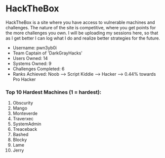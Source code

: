 # HackTheBox

HackTheBox is a site where you have access to vulnerable machines and challenges. The nature of the site is competitive, where 
you get points for the more challenges you own. I will be uploading my sessions here, so that as I get better I can log what I do
and realize better strategies for the future.

- Username: pwn3yb0i
- Team Captain of 'DarkGrayHacks'
- Users Owned: 14
- Systems Owned: 9
- Challenges Completed: 6
- Ranks Achieved:
Noob --> Script Kiddie --> Hacker --> 0.44% towards Pro Hacker

### Top 10 Hardest Machines (1 = hardest):
1. Obscurity
2. Mango
3. Monteverde
4. Traverxec
5. SystemAdmin
6. Treaceback
7. Bashed
8. Blocky
9. Lame
10. Jerry
